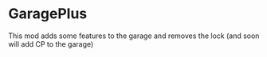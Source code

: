 # GaragePlus

This mod adds some features to the garage and removes the lock (and soon will add CP to the garage)